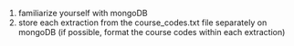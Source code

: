 1. familiarize yourself with mongoDB
2. store each extraction from the course_codes.txt file separately on mongoDB (if possible, format the course codes within each extraction)
